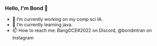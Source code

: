 ### Hello, I'm Bond 👋

- 🔭 I’m currently working on my comp sci IA.
- 🌱 I’m currently learning java.
- 📫 How to reach me: BangOCE#2022 on Discord, @bondmtran on Instagram


